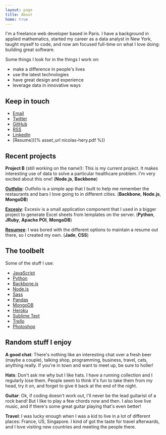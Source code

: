 ```yaml
---
layout: page
title: About
home: true
---
```


I'm a freelance web developer based in Paris. I have a background in applied mathematics, started my career as a data analyst in New York, taught myself to code, and now am focused full-time on what I love doing: building great software.

Some things I look for in the things I work on:

- make a difference in people's lives
- use the latest technologies
- have great design and experience
- leverage data in innovative ways

## Keep in touch

- [Email](mailto:hi@nicolashery.com)
- [Twitter](https://twitter.com/nicolas_hery)
- [GitHub](https://github.com/nicolashery)
- [RSS](/feed.xml)
- [LinkedIn](http://www.linkedin.com/in/nicolashery)
- [Resume]({% asset_url nicolas-hery.pdf %})

## Recent projects

**Project B** (still working on the name!): This is my current project. It makes interesting use of data to solve a particular healthcare problem. I'm very excited about this one! (**Node.js**, **Backbone**)

**[Outfolio](http://outfol.io/)**: Outfolio is a simple app that I built to help me remember the restaurants and bars I love going to in different cities. (**Backbone**, **Node.js**, **MongoDB**)

**[Excesiv](https://github.com/nicolashery/excesiv)**: Excesiv is a small application component that I used in a bigger project to generate Excel sheets from templates on the server. (**Python**, **JRuby**, **Apache POI**, **MongoDB**)

**[Resumee](https://github.com/nicolashery/resumee)**: I was bored with the different options to maintain a resume out there, so I created my own. (**Jade**, **CSS**)

## The toolbelt

Some of the stuff I use:

- [JavaScript](http://en.wikipedia.org/wiki/JavaScript)
- [Python](http://python.org/)
- [Backbone.js](http://backbonejs.org/)
- [Node.js](http://nodejs.org/)
- [Sass](http://sass-lang.com/)
- [Pandas](http://pandas.pydata.org/)
- [MongoDB](http://www.mongodb.org/)
- [Heroku](http://www.heroku.com/)
- [Sublime Text](http://www.sublimetext.com/)
- [Trello](https://trello.com/)
- [Photoshop](http://www.photoshop.com/)

## Random stuff I enjoy

**A good chat**: There's nothing like an interesting chat over a fresh beer (maybe a couple), talking shop, programming, business, travel, cats, anything really. If you're in town and want to meet up, be sure to holler!

**Hats**: Don't ask me why but I like hats. I have a running collection and I regularly lose them. People seem to think it's fun to take them from my head, try it on, and forget to give it back at the end of the night.

**Guitar**: Ok, if coding doesn't work out, I'll never be the lead guitarist of a rock band! But I like to play a few chords now and then. I also love live music, and if there's some great guitar playing that's even better!

**Travel**: I was lucky enough when I was a kid to live in a lot of different places: France, US, Singapore. I kind of got the taste for travel afterwards, and I love visiting new countries and meeting the people there.
